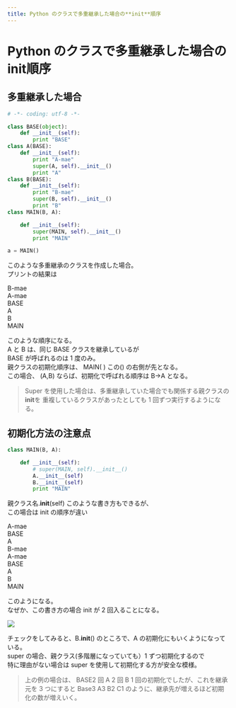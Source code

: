 ```yaml
---
title: Python のクラスで多重継承した場合の**init**順序
---
```

# Python のクラスで多重継承した場合の**init**順序

## 多重継承した場合

```python
# -*- coding: utf-8 -*-

class BASE(object):
    def __init__(self):
        print "BASE"
class A(BASE):
    def __init__(self):
        print "A-mae"
        super(A, self).__init__()
        print "A"
class B(BASE):
    def __init__(self):
        print "B-mae"
        super(B, self).__init__()
        print "B"
class MAIN(B, A):

    def __init__(self):
        super(MAIN, self).__init__()
        print "MAIN"

a = MAIN()

```

このような多重継承のクラスを作成した場合。  
プリントの結果は

B-mae  
A-mae  
BASE  
A  
B  
MAIN

このような順序になる。  
A と B は、同じ BASE クラスを継承しているが  
BASE が呼ばれるのは 1 度のみ。  
親クラスの初期化順序は、 MAIN( ) この() の右側が先となる。  
この場合、 (A,B) ならば、初期化で呼ばれる順序は B->A となる。

> Super を使用した場合は、多重継承していた場合でも関係する親クラスの**init**を
> 重複しているクラスがあったとしても 1 回ずつ実行するようになる。

## 初期化方法の注意点

```python
class MAIN(B, A):

    def __init__(self):
        # super(MAIN, self).__init__()
        A.__init__(self)
        B.__init__(self)
        print "MAIN"
```

親クラス名.**init**(self) このような書き方もできるが、  
この場合は init の順序が違い

A-mae  
BASE  
A  
B-mae  
A-mae  
BASE  
A  
B  
MAIN

このようになる。  
なぜか、この書き方の場合 init が 2 回入ることになる。

![](https://gyazo.com/8354e62976d48597191c2ce820bea456.gif)

チェックをしてみると、B.**init**() のところで、A の初期化にもいくようになっている。  
super の場合、親クラス(多階層になっていても）1 ずつ初期化するので  
特に理由がない場合は super を使用して初期化する方が安全な模様。

> 上の例の場合は、 BASE2 回 A 2 回 B 1 回の初期化でしたが、これを継承元を 3 つにすると
> Base3 A3 B2 C1 のように、継承先が増えるほど初期化の数が増えいく。
